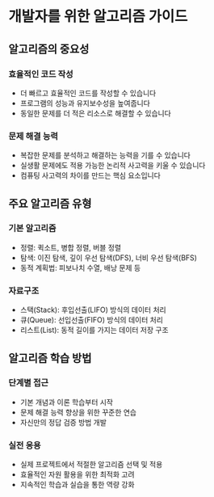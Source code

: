 # 개발자를 위한 알고리즘 가이드

## 알고리즘의 중요성

### 효율적인 코드 작성
- 더 빠르고 효율적인 코드를 작성할 수 있습니다
- 프로그램의 성능과 유지보수성을 높여줍니다
- 동일한 문제를 더 적은 리소스로 해결할 수 있습니다

### 문제 해결 능력
- 복잡한 문제를 분석하고 해결하는 능력을 기를 수 있습니다
- 실생활 문제에도 적용 가능한 논리적 사고력을 키울 수 있습니다
- 컴퓨팅 사고력의 차이를 만드는 핵심 요소입니다

## 주요 알고리즘 유형

### 기본 알고리즘
- 정렬: 퀵소트, 병합 정렬, 버블 정렬
- 탐색: 이진 탐색, 깊이 우선 탐색(DFS), 너비 우선 탐색(BFS)
- 동적 계획법: 피보나치 수열, 배낭 문제 등

### 자료구조
- 스택(Stack): 후입선출(LIFO) 방식의 데이터 처리
- 큐(Queue): 선입선출(FIFO) 방식의 데이터 처리
- 리스트(List): 동적 길이를 가지는 데이터 저장 구조

## 알고리즘 학습 방법

### 단계별 접근
- 기본 개념과 이론 학습부터 시작
- 문제 해결 능력 향상을 위한 꾸준한 연습
- 자신만의 정답 검증 방법 개발

### 실전 응용
- 실제 프로젝트에서 적절한 알고리즘 선택 및 적용
- 효율적인 자원 활용을 위한 최적화 고려
- 지속적인 학습과 실습을 통한 역량 강화
